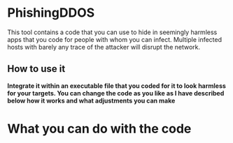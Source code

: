 # PhishingDDOS
This tool contains a code that you can use to hide in seemingly harmless apps that you code for people with whom you can infect. Multiple infected hosts with barely any trace of the attacker will disrupt the network.

<h2>How to use it</h2>

<b>Integrate it within an executable file that you coded for it to look harmless for your targets. You can change the code as you like as I have described below how it works and what adjustments you can make</b>


<h1><b>What you can do with the code</b></h1>
